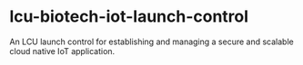 # lcu-biotech-iot-launch-control
An LCU launch control for establishing and managing a secure and scalable cloud native IoT application.

